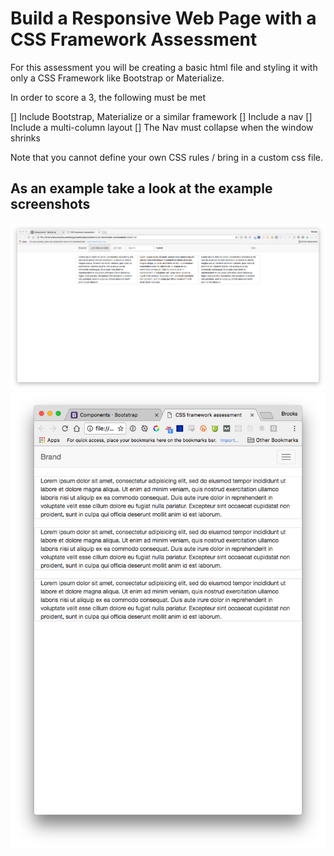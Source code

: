 # Build a Responsive Web Page with a CSS Framework Assessment

For this assessment you will be creating a basic html file and styling it with only a CSS Framework like Bootstrap or Materialize.

In order to score a 3, the following must be met

[] Include Bootstrap, Materialize or a similar framework
[] Include a nav
[] Include a multi-column layout
[] The Nav must collapse when the window shrinks

Note that you cannot define your own CSS rules / bring in a custom css file.

## As an example take a look at the example screenshots

![Full Screen](demo-full-screen.png)
![Small window](demo-crunched-down.png)
